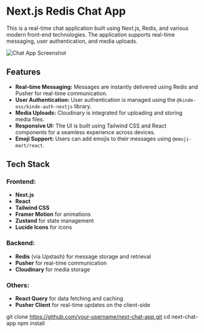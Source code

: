# **Next.js Redis Chat App**
This is a real-time chat application built using Next.js, Redis, and various modern front-end technologies. The application supports real-time messaging, user authentication, and media uploads.

![Chat App Screenshot](https://res.cloudinary.com/sagarimg/image/upload/v1723308325/cyfqgsdcrclwqkejmd6c.png)

## **Features**
- **Real-time Messaging:** Messages are instantly delivered using Redis and Pusher for real-time communication.
- **User Authentication:** User authentication is managed using the `@kinde-oss/kinde-auth-nextjs` library.
- **Media Uploads:** Cloudinary is integrated for uploading and storing media files.
- **Responsive UI:** The UI is built using Tailwind CSS and React components for a seamless experience across devices.
- **Emoji Support:** Users can add emojis to their messages using `@emoji-mart/react`.

## **Tech Stack**

### **Frontend:**
- **Next.js**
- **React**
- **Tailwind CSS**
- **Framer Motion** for animations
- **Zustand** for state management
- **Lucide Icons** for icons

### **Backend:**
- **Redis** (via Upstash) for message storage and retrieval
- **Pusher** for real-time communication
- **Cloudinary** for media storage

### **Others:**
- **React Query** for data fetching and caching
- **Pusher Client** for real-time updates on the client-side


git clone https://github.com/your-username/next-chat-app.git
cd next-chat-app
npm install


